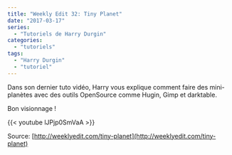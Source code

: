 ```yaml
---
title: "Weekly Edit 32: Tiny Planet"
date: "2017-03-17"
series:
  - "Tutoriels de Harry Durgin"
categories: 
  - "tutoriels"
tags: 
  - "Harry Durgin"
  - "tutoriel"
---
```


Dans son dernier tuto vidéo, Harry vous explique comment faire des mini-planètes avec des outils OpenSource comme Hugin, Gimp et darktable.

Bon visionnage !

{{< youtube lJPjp0SmVaA >}}

Source: [http://weeklyedit.com/tiny-planet](http://weeklyedit.com/tiny-planet)
